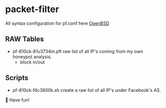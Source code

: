 # packet-filter
All syntax configuration for pf.conf here [OpenBSD](https://man.openbsd.org/pf.conf)

## RAW Tables
* pf-810ck-81u3734m.pft raw list of all IP's coming from my own honeypot analysis.
  * block in/out

## Scripts
* pf-810ck-f4c3800k.sh create a raw list of all IP's under Facebook's AS.

🐡 Have fun!
